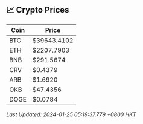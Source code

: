 ## 📈 Crypto Prices

| Coin | Price |
| ---- | ----- |
| BTC | $39643.4102 |
| ETH | $2207.7903 |
| BNB | $291.5674 |
| CRV | $0.4379 |
| ARB | $1.6920 |
| OKB | $47.4356 |
| DOGE | $0.0784 |

_Last Updated: 2024-01-25 05:19:37.779 +0800 HKT_